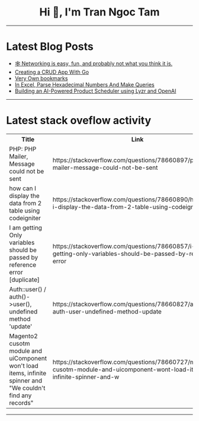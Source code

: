 <h1 align="center">Hi 👋, I'm Tran Ngoc Tam</h1>

---

# Latest Blog Posts 
<!-- BLOG-POST-LIST:START -->
- [🕸 Networking is easy, fun, and probably not what you think it is.](https://dev.to/samuelfaure/networking-is-easy-fun-and-probably-not-what-you-think-it-is-2ijc)
- [Creating a CRUD App With Go](https://dev.to/ethand91/creating-a-crud-app-with-go-4dc3)
- [Very Own bookmarks](https://dev.to/suyashsrivastavadev/very-own-bookmarks-f4c)
- [In Excel, Parse Hexadecimal Numbers And Make Queries](https://dev.to/judith677/in-excel-parse-hexadecimal-numbers-and-make-queries-4ljk)
- [Building an AI-Powered Product Scheduler using Lyzr and OpenAI](https://dev.to/harshitlyzr/building-an-ai-powered-product-scheduler-using-lyzr-and-openai-3fml)
<!-- BLOG-POST-LIST:END -->

---

# Latest stack oveflow activity
<table>
  <tr><th>Title</th><th>Link</th></tr>
  <!-- STACKOVERFLOW:START --><tr><td>PHP: PHP Mailer, Message could not be sent</td><td>https://stackoverflow.com/questions/78660897/php-php-mailer-message-could-not-be-sent</td></tr><tr><td>how can I display the data from 2 table using codeigniter</td><td>https://stackoverflow.com/questions/78660890/how-can-i-display-the-data-from-2-table-using-codeigniter</td></tr><tr><td>I am getting Only variables should be passed by reference error [duplicate]</td><td>https://stackoverflow.com/questions/78660857/i-am-getting-only-variables-should-be-passed-by-reference-error</td></tr><tr><td>Auth::user&lpar;&rpar; / auth&lpar;&rpar;-&gt;user&lpar;&rpar;, undefined method &#39;update&#39;</td><td>https://stackoverflow.com/questions/78660827/authuser-auth-user-undefined-method-update</td></tr><tr><td>Magento2 cusotm module and uiComponent won&#39;t load items, infinite spinner and &quot;We couldn&#39;t find any records&quot;</td><td>https://stackoverflow.com/questions/78660727/magento2-cusotm-module-and-uicomponent-wont-load-items-infinite-spinner-and-w</td></tr><!-- STACKOVERFLOW:END -->
</table>

---


